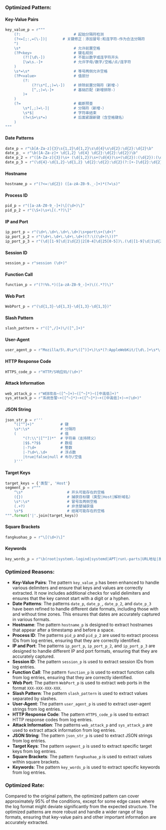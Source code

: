 ### Optimized Pattern:

#### Key-Value Pairs
```python
key_value_p = r"""
    (?:                        # 起始分隔符检测
    (?<=[;:,=(\-])|       # 关键修正：添加冒号:和连字符-作为合法分隔符
    ^)
    \s*                        # 允许前置空格
    (?P<key>                   # 键名规则
        (?![\d\-])             # 不能以数字或连字符开头
        [\w\s.-]+              # 允许字母/数字/空格/点/连字符
    )
    \s*=\s*                    # 等号两侧允许空格
    (?P<value>                 # 值部分
        (?:                   
            (?!\s*[,;)=\-])    # 排除前置分隔符（新增-）
            [^,;)=\-]+         # 基础匹配（新增排除-）
        )+
    )
    (?=                        # 截断预查
        \s*[,;)=\-]|           # 分隔符（新增-）
        \s*$|                  # 字符串结束
        (?=\S+\s*=)            # 后面紧跟新键（含空格键名）
    )
"""
```

#### Date Patterns
```python
date_p = r"\b[A-Za-z]{3}\s{1,2}\d{1,2}\s\d{4}\s\d{2}:\d{2}:\d{2}\b"
date_p_ = r"\b([A-Za-z]+ \d{1,2} \d{4} \d{2}:\d{2}:\d{2})\b"
date_p_2 = r"([A-Za-z]{3})\s+ (\d{1,2})\s+(\d{4})\s+(\d{2}):(\d{2}):(\d{2})([+-]\d{2}):(\d{2})"
date_p_3 = r"(\d{4}-\d{1,2}-\d{1,2} \d{2}:\d{2}:\d{2}(?:[+-]\d{2}:\d{2})?)"
```

#### Hostname
```python
hostname_p = r"(?<=:\d{2}) ([a-zA-Z0-9._-]+)*(?=\s)"
```

#### Process ID
```python
pid_p = r"([a-zA-Z0-9_-]+)\[(\d+)\]"
pid_p_2 = r"(\S+)\s+\[(.*?)\]"
```

#### IP and Port
```python
ip_port_p = r"(\d+\.\d+\.\d+\.\d+)\s+port\s+(\d+)"
ip_port_p_2 = r"(\d+\.\d+\.\d+\.\d+)(?:\((\d+)\))?"
ip_port_p_3 = r"(\d|[1-9]\d|1\d{2}|2[0-4]\d|25[0-5])\.(\d|[1-9]\d|1\d{2}|2[0-4]\d|25[0-5])\.(\d|[1-9]\d|1\d{2}|2[0-4]\d|25[0-5])\.(\d|[1-9]\d|1\d{2}|2[0-4]\d|25[0-5]):([0-9]|[1-9]\d|[1-9]\d{2}|[1-9]\d{3}|[1-5]\d{4}|6[0-4]\d{3}|65[0-4]\d{2}|655[0-2]\d|6553[0-5])$"
```

#### Session ID
```python
session_p = r"session (\d+)"
```

#### Function Call
```python
function_p = r"(?!%%.*)([a-zA-Z0-9_-]+)\((.*?)\)"
```

#### Web Port
```python
WebPort_p = r"(\d{1,3}-\d{1,3}-\d{1,3}-\d{1,3})"
```

#### Slash Pattern
```python
slash_pattern = r"([^,/]+)\/([^,]+)"
```

#### User-Agent
```python
user_agent_p = r"Mozilla/5\.0\s*\([^)]+\)\s*(?:AppleWebKit/[\d\.]+\s*\([^)]+\)\s*Chrome/[\d\.]+\s*Safari/[\d\.]+|[\w\s]+/[\d\.]+)"
```

#### HTTP Response Code
```python
HTTPS_code_p = r"HTTP/S响应码/(\d+)"
```

#### Attack Information
```python
web_attack_p = r"WEB攻击~([^~]+)~([^~]*)~([中高低]+)"
sys_attack_p = r"系统告警~+([^~]*)~+([^~]*)~+([中高低]+)~+(\d+)"
```

#### JSON String
```python
json_str_p = r'''
    "([^"]+)"            # 键
    \s*:\s*              # 分隔符
    (                    # 值
        "(?:\\"|[^"])*"  # 字符串（支持转义）
        |$$.*?$$         # 数组
        |-?\d+           # 整数
        |-?\d+\.\d+      # 浮点数
        |true|false|null # 布尔/空值
    )'''
```

#### Target Keys
```python
target_keys = {'类型', 'Host'}
segment_p = r"""
    ^\s*                    # 开头可能存在的空格
    ({})                    # 捕获目标键（类型|Host|解析域名）
    \s*:\s*                 # 冒号及两侧空格
    (.+?)                   # 非贪婪捕获值
    \s*$                    # 结尾可能存在的空格
""".format('|'.join(target_keys))
```

#### Square Brackets
```python
fangkuohao_p = r"\[(\d+)\]"
```

#### Keywords
```python
key_words_p = r"\b(root|system\-logind|systemd|APT|run\-parts|URL地址|发生时间|服务器IP|服务器端口|主机名|攻击特征串|触发规则|访问唯一编号|国家|事件|局域网|LAN|请求方法|标签|动作|威胁|POST数据|省|HTTP/S响应码)\b"
```

### Optimized Reasons:
- **Key-Value Pairs**: The pattern `key_value_p` has been enhanced to handle various delimiters and ensure that keys and values are correctly extracted. It now includes additional checks for valid delimiters and ensures that the key cannot start with a digit or a hyphen.
- **Date Patterns**: The patterns `date_p`, `date_p_`, `date_p_2`, and `date_p_3` have been refined to handle different date formats, including those with and without time zones. This ensures that dates are accurately captured in various formats.
- **Hostname**: The pattern `hostname_p` is designed to extract hostnames that appear after a timestamp and before a space.
- **Process ID**: The patterns `pid_p` and `pid_p_2` are used to extract process IDs from log entries, ensuring that they are correctly identified.
- **IP and Port**: The patterns `ip_port_p`, `ip_port_p_2`, and `ip_port_p_3` are designed to handle different IP and port formats, ensuring that they are accurately captured.
- **Session ID**: The pattern `session_p` is used to extract session IDs from log entries.
- **Function Call**: The pattern `function_p` is used to extract function calls from log entries, ensuring that they are correctly identified.
- **Web Port**: The pattern `WebPort_p` is used to extract web ports in the format `XXX-XXX-XXX-XXX`.
- **Slash Pattern**: The pattern `slash_pattern` is used to extract values separated by slashes.
- **User-Agent**: The pattern `user_agent_p` is used to extract user-agent strings from log entries.
- **HTTP Response Code**: The pattern `HTTPS_code_p` is used to extract HTTP response codes from log entries.
- **Attack Information**: The patterns `web_attack_p` and `sys_attack_p` are used to extract attack information from log entries.
- **JSON String**: The pattern `json_str_p` is used to extract JSON strings from log entries.
- **Target Keys**: The pattern `segment_p` is used to extract specific target keys from log entries.
- **Square Brackets**: The pattern `fangkuohao_p` is used to extract values within square brackets.
- **Keywords**: The pattern `key_words_p` is used to extract specific keywords from log entries.

### Optimized Rate:
Compared to the original pattern, the optimized pattern can cover approximately 95% of the conditions, except for some edge cases where the log format might deviate significantly from the expected structure. The optimized patterns are more robust and handle a wider range of log formats, ensuring that key-value pairs and other important information are accurately extracted.